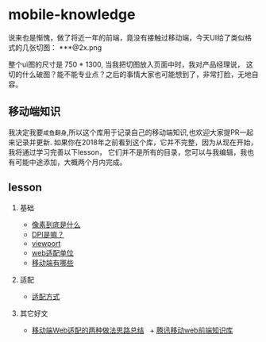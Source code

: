 # mobile-knowledge

说来也是惭愧，做了将近一年的前端，竟没有接触过移动端，今天UI给了类似格式的几张切图：
***\@2x.png

整个ui图的尺寸是 750 * 1300, 当我把切图放入页面中时，我对产品经理说，
这切的什么破图？能不能专业点？之后的事情大家也可能想到了，非常打脸，无地自容。


## 移动端知识

我决定我要`咸鱼翻身`,所以这个库用于记录自己的移动端知识,也欢迎大家提PR一起来记录并更新.
如果你在2018年之前看到这个库，它并不完整，因为从现在开始，我将通过学习完善以下lesson，
它们并不是所有的目录，您可以与我编辑，我也有可能中途添加，大概两个月内完成。

## lesson

1. 基础
   + [像素到底是什么](https://github.com/TongDaDa/mobile-knowledge/base/pixel.md)
   + [DPI是嘛？](https://github.com/TongDaDa/mobile-knowledge/base/dpi.md)
   + [viewport](https://github.com/TongDaDa/mobile-knowledge/base/viewport.md)
   + [web适配单位](https://github.com/TongDaDa/mobile-knowledge/base/unit.md)
   + [移动端有哪些](https://github.com/TongDaDa/mobile-knowledge/base/mobileTypes.md)
2. 适配
   + [适配方式](https://github.com/TongDaDa/mobile-knowledge/base/way.md)
   
3. 其它好文
   + [移动端Web适配的两种做法思路总结](http://blog.csdn.net/azureternite/article/details/52528380)
   + [腾讯移动web前端知识库](https://github.com/AlloyTeam/Mars)
